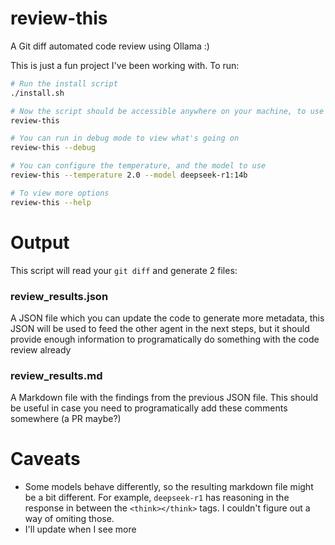 # review-this

A Git diff automated code review using Ollama :)

This is just a fun project I've been working with. To run:

```sh
# Run the install script
./install.sh

# Now the script should be accessible anywhere on your machine, to use it:
review-this

# You can run in debug mode to view what's going on
review-this --debug

# You can configure the temperature, and the model to use
review-this --temperature 2.0 --model deepseek-r1:14b

# To view more options
review-this --help
```

# Output

This script will read your `git diff` and generate 2 files:

### review_results.json

A JSON file which you can update the code to generate more metadata, this JSON will be used to feed the other agent in the next steps, but it should provide enough information to programatically do something with the code review already

### review_results.md

A Markdown file with the findings from the previous JSON file. This should be useful in case you need to programatically add these comments somewhere (a PR maybe?)

# Caveats

- Some models behave differently, so the resulting markdown file might be a bit different. For example, `deepseek-r1` has reasoning in the response in between the `<think></think>` tags. I couldn't figure out a way of omiting those.
- I'll update when I see more
